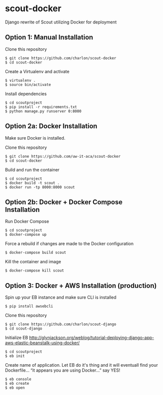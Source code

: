 # scout-docker
Django rewrite of Scout utilizing Docker for deployment

## Option 1: Manual Installation

Clone this repository
```
$ git clone https://github.com/charlon/scout-docker
$ cd scout-docker
```
Create a Virtualenv and activate
```
$ virtualenv .
$ source bin/activate
```
Install dependencies
```
$ cd scoutproject
$ pip install -r requirements.txt
$ python manage.py runserver 0:8000
```

## Option 2a: Docker Installation

Make sure Docker is installed.

Clone this repository
```
$ git clone https://github.com/uw-it-aca/scout-docker
$ cd scout-docker
```
Build and run the container
```
$ cd scoutproject
$ docker build -t scout .
$ docker run -tp 8000:8000 scout
```
## Option 2b: Docker + Docker Compose Installation

Run Docker Compose
```
$ cd scoutproject
$ docker-compose up
```
Force a rebuild if changes are made to the Docker configuration
```
$ docker-compose build scout
```
Kill the container and image
```
$ docker-compose kill scout
```

## Option 3: Docker + AWS Installation (production)

Spin up your EB instance and make sure CLI is installed
```
$ pip install awsebcli
```
Clone this repository
```
$ git clone https://github.com/charlon/scout-django
$ cd scout-django
```
Initialize EB
http://glynjackson.org/weblog/tutorial-deploying-django-app-aws-elastic-beanstalk-using-docker/
```
$ cd scoutproject
$ eb init
```
Create name of application. Let EB do it's thing and it will eventuall find your Dockerfile... “it appears you are using Docker…” say YES!

```
$ eb console
$ eb create
$ eb open
```
